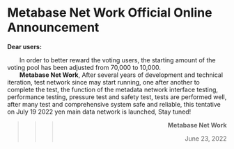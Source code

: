 # **Metabase Net Work** Official Online Announcement

**Dear users:** 
 
&ensp;&ensp;&ensp;&ensp;In order to better reward the voting users, the starting amount of the voting pool has been adjusted from 70,000 to 10,000.  
&ensp;&ensp;&ensp;&ensp;**Metabase Net Work**, After several years of development and technical iteration, test network since may start running, one after another to complete the test, the function of the metadata network interface testing, performance testing, pressure test and safety test, tests are performed well, after many test and comprehensive system safe and reliable, this tentative on July 19 2022 yen main data network is launched, Stay tuned!
>>>**<p align="right">Metabase Net Work</p>**
>>><p align="right">June 23, 2022</p>